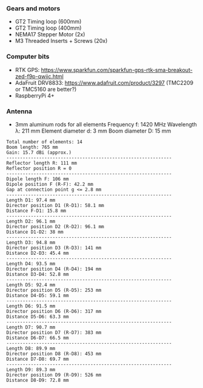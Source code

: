### Gears and motors
- GT2 Timing loop (600mm)
- GT2 Timing loop (400mm)
- NEMA17 Stepper Motor (2x)
- M3 Threaded Inserts + Screws (20x)

### Computer bits
- RTK GPS: https://www.sparkfun.com/sparkfun-gps-rtk-sma-breakout-zed-f9p-qwiic.html
- AdaFruit DRV8833: https://www.adafruit.com/product/3297 (TMC2209 or TMC5160 are better?)
- RaspberryPi 4+

### Antenna
- 3mm aluminum rods for all elements
Frequency f: 1420 MHz
Wavelength λ: 211 mm
Element diameter d: 3 mm
Boom diameter D: 15 mm

```
Total number of elements: 14
Boom length: 765 mm
Gain: 15.7 dBi (approx.)
-------------------------------------------------------------
Reflector length R: 111 mm
Reflector position R = 0
-------------------------------------------------------------
Dipole length F: 106 mm
Dipole position F (R-F): 42.2 mm
Gap at connection point g <= 2.8 mm
-------------------------------------------------------------
Length D1: 97.4 mm
Director position D1 (R-D1): 58.1 mm
Distance F-D1: 15.8 mm
-------------------------------------------------------------
Length D2: 96.1 mm
Director position D2 (R-D2): 96.1 mm
Distance D1-D2: 38 mm
-------------------------------------------------------------
Length D3: 94.8 mm
Director position D3 (R-D3): 141 mm
Distance D2-D3: 45.4 mm
-------------------------------------------------------------
Length D4: 93.5 mm
Director position D4 (R-D4): 194 mm
Distance D3-D4: 52.8 mm
-------------------------------------------------------------
Length D5: 92.4 mm
Director position D5 (R-D5): 253 mm
Distance D4-D5: 59.1 mm
-------------------------------------------------------------
Length D6: 91.5 mm
Director position D6 (R-D6): 317 mm
Distance D5-D6: 63.3 mm
-------------------------------------------------------------
Length D7: 90.7 mm
Director position D7 (R-D7): 383 mm
Distance D6-D7: 66.5 mm
-------------------------------------------------------------
Length D8: 89.9 mm
Director position D8 (R-D8): 453 mm
Distance D7-D8: 69.7 mm
-------------------------------------------------------------
Length D9: 89.3 mm
Director position D9 (R-D9): 526 mm
Distance D8-D9: 72.8 mm
```
